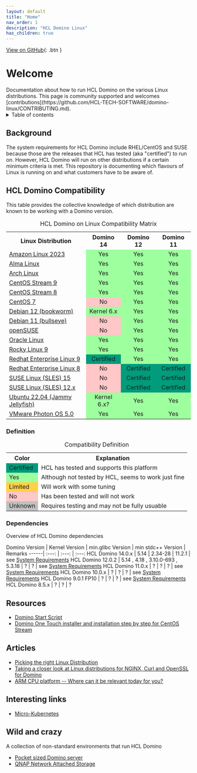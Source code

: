 ```yaml
---
layout: default
title: "Home"
nav_order: 1
description: "HCL Domino Linux"
has_children: true
---
```

[View on GitHub](https://github.com/HCL-TECH-SOFTWARE/domino-linux/){: .btn }

<h1>Welcome</h1>
Documentation about how to run HCL Domino on the various Linux distributions.
This page is community supported and welcomes [contributions](https://github.com/HCL-TECH-SOFTWARE/domino-linux/CONTRIBUTING.md).

<details close markdown="block">
  <summary>
    Table of contents
  </summary>
  {: .text-delta }
1. TOC
{:toc}
</details>

## Background
The system requirements for HCL Domino include RHEL/CentOS and SUSE because those are the releases that HCL has tested (aka "certified") to run on. However, HCL Domino will run on other distributions if a certain minimum criteria is met. This repository is documenting which flavours of Linux is running on and what customers have to be aware of.

## HCL Domino Compatibility
This table provides the collective knowledge of which distribution are known to be working with a Domino version.

<table>
  <caption>HCL Domino on Linux Compatibility Matrix</caption>
  <tbody>
    <tr>
      <th>Linux Distribution</th>
      <th>Domino 14</th>
      <th>Domino 12</th>
      <th>Domino 11</th>
    </tr>
    <tr>
      <td><a href="amazonlinux">Amazon Linux 2023</a></td>
      <td style="background:#9EFF9E;text-align:center;" >Yes</td>
      <td style="background:#9EFF9E;text-align:center;" >Yes</td>
      <td style="background:#9EFF9E;text-align:center;" >Yes</td>
    </tr>
    <tr>
      <td><a href="almalinux">Alma Linux</a></td>
      <td style="background:#9EFF9E;text-align:center;" >Yes</td>
      <td style="background:#9EFF9E;text-align:center;" >Yes</td>
      <td style="background:#9EFF9E;text-align:center;" >Yes</td>
    </tr>
    <tr>
      <td><a href="archlinux">Arch Linux</a></td>
      <td style="background:#9EFF9E;text-align:center;" >Yes</td>
      <td style="background:#9EFF9E;text-align:center;" >Yes</td>
      <td style="background:#9EFF9E;text-align:center;" >Yes</td>
    </tr>
    <tr>
      <td><a href="centos">CentOS Stream 9</a></td>
      <td style="background:#9EFF9E;text-align:center;" >Yes</td>
      <td style="background:#9EFF9E;text-align:center;" >Yes</td>
      <td style="background:#9EFF9E;text-align:center;" >Yes</td>
    </tr>
    <tr>
      <td><a href="centos">CentOS Stream 8</a></td>
      <td style="background:#9EFF9E;text-align:center;" >Yes</td>
      <td style="background:#9EFF9E;text-align:center;" >Yes</td>
      <td style="background:#9EFF9E;text-align:center;" >Yes</td>
    </tr>
    <tr>
      <td><a href="centos">CentOS 7</a></td>
      <td style="background:#FFC7C7;text-align:center;" >No</td>
      <td style="background:#9EFF9E;text-align:center;" >Yes</td>
      <td style="background:#9EFF9E;text-align:center;" >Yes</td>
    </tr>
        <tr>
      <td><a href="debian">Debian 12 (bookworm)</a></td>
      <td style="background:#9EFF9E;text-align:center;" >Kernel 6.x</td>
      <td style="background:#9EFF9E;text-align:center;" >Yes</td>
      <td style="background:#9EFF9E;text-align:center;" >Yes</td>
    </tr>
    <tr>
      <td><a href="debian">Debian 11 (bullseye)</a></td>
      <td style="background:#FFC7C7;text-align:center;" >No</td>
      <td style="background:#9EFF9E;text-align:center;" >Yes</td>
      <td style="background:#9EFF9E;text-align:center;" >Yes</td>
    </tr>
    <tr>
      <td><a href="opensuse">openSUSE</a></td>
      <td style="background:#FFC7C7;text-align:center;" >No</td>
      <td style="background:#9EFF9E;text-align:center;" >Yes</td>
      <td style="background:#9EFF9E;text-align:center;" >Yes</td>
    </tr>
    <tr>
      <td><a href="oracle">Oracle Linux</a></td>
      <td style="background:#9EFF9E;text-align:center;" >Yes</td>
      <td style="background:#9EFF9E;text-align:center;" >Yes</td>
      <td style="background:#9EFF9E;text-align:center;" >Yes</td>
    </tr>
    <tr>
      <td><a href="rockylinux">Rocky Linux 9</a></td>
      <td style="background:#9EFF9E;text-align:center;" >Yes</td>
      <td style="background:#9EFF9E;text-align:center;" >Yes</td>
      <td style="background:#9EFF9E;text-align:center;" >Yes</td>
    </tr>
    <tr>
      <td><a href="rhel">Redhat Enterprise Linux 9</a></td>
      <td style="background:#009C7B;text-align:center;" >Certified</td>
      <td style="background:#9EFF9E;text-align:center;" >Yes</td>
      <td style="background:#9EFF9E;text-align:center;" >Yes</td>
    </tr>
    <tr>
      <td><a href="rhel">Redhat Enterprise Linux 8</a></td>
      <td style="background:#FFC7C7;text-align:center;" >No</td>
      <td style="background:#009C7B;text-align:center;" >Certified</td>
      <td style="background:#009C7B;text-align:center;" >Certified</td>
    </tr>
    <tr>
      <td><a href="sles">SUSE Linux (SLES) 15</a></td>
      <td style="background:#FFC7C7;text-align:center;" >No</td>
      <td style="background:#009C7B;text-align:center;" >Certified</td>
      <td style="background:#009C7B;text-align:center;" >Certified</td>
    </tr>
    <tr>
      <td><a href="sles">SUSE Linux (SLES) 12.x</a></td>
      <td style="background:#FFC7C7;text-align:center;" >No</td>
      <td style="background:#009C7B;text-align:center;" >Certified</td>
      <td style="background:#009C7B;text-align:center;" >Certified</td>
    </tr>
    <tr>
      <td><a href="ubuntu">Ubuntu 22.04 (Jammy Jellyfish)</a></td>
      <td style="background:#9EFF9E;text-align:center;" >Kernel 6.x?</td>
      <td style="background:#9EFF9E;text-align:center;" >Yes</td>
      <td style="background:#9EFF9E;text-align:center;" >Yes</td>
    </tr>
    <tr>
      <td><a href="photon">VMware Photon OS 5.0</a></td>
      <td style="background:#9EFF9E;text-align:center;" >Yes</td>
      <td style="background:#9EFF9E;text-align:center;" >Yes</td>
      <td style="background:#9EFF9E;text-align:center;" >Yes</td>
    </tr>
  </tbody>
</table>

### Definition

<table>
  <caption>Compatibility Definition</caption>
  <tbody>
    <tr>
      <th>Color</th>
      <th>Explanation</th>
    </tr>
    <tr>
      <td style="background:#009C7B" title="">Certified</td>
      <td>HCL has tested and supports this platform</td>
    </tr>
    <tr>
      <td style="background:#9EFF9E" title="">Yes</td>
      <td>Although not tested by HCL, seems to work just fine</td>
    </tr>
    <tr>
      <td style="background:#FFD147" title="">Limited</td>
      <td>Will work with some tuning</td>
    </tr>
    <tr>
      <td style="background:#FFC7C7" title="">No</td>
      <td>Has been tested and will not work</td>
    </tr>
    <tr>
      <td style="background:#C0C0C0" title="">Unknown</td>
      <td>Requires testing and may not be fully usuable</td>
    </tr>
  </tbody>
</table>

### Dependencies
Overview of HCL Domino dependencies

Domino Version | Kernel Version | min.glibc Version | min stdc++ Version | Remarks
------| :---: | :---: | :---:
HCL Domino 14.0.x | 5.14 | 2.34-28 | 11.2.1 | see [System Requirements](https://support.hcltechsw.com/csm?id=kb_article&sysparm_article=KB0108740)
HCL Domino 12.0.2 | 5.14 , 4.18 , 3.10.0-693 , 5.3.18 | ? | ? | see [System Requirements](https://support.hcltechsw.com/csm?id=kb_article&sysparm_article=KB0101447)
HCL Domino 11.0.x | ? | ? | ? | see [System Requirements](https://support.hcltechsw.com/csm?id=kb_article&sysparm_article=KB0102974)
HCL Domino 10.0.x | ? | ? | ? | see [System Requirements](https://support.hcltechsw.com/csm?id=kb_article&sysparm_article=KB0098707)
HCL Domino 9.0.1 FP10 | ? | ? | ? | see [System Requirements](https://support.hcltechsw.com/csm?id=kb_article&sysparm_article=KB0075441)
HCL Domino 8.5.x | ? | ? | ?


## Resources

* [Domino Start Script](https://nashcom.github.io/domino-startscript/)
* [Domino One Touch installer and installation step by step for CentOS Stream](https://nashcom.github.io/domino-startscript/install_domino/)

## Articles

* [Picking the right Linux Distribution](https://blog.nashcom.de/nashcomblog.nsf/dx/picking-the-right-linux-distribution.htm)
* [Taking a closer look at Linux distributions for NGINX, Curl and OpenSSL for Domino](https://blog.nashcom.de/nashcomblog.nsf/dx/taking-a-closer-look-at-linux-distributions-for-nginx-curl-and-openssl-for-domino-.htm)
* [ARM CPU platform -- Where can it be relevant today for you?](https://blog.nashcom.de/nashcomblog.nsf/dx/arm-cpu-platform-where-can-it-be-relevant-today-for-you.htm)


## Interesting links
* [Micro-Kubernetes](https://microk8s.io/)

## Wild and crazy 
A collection of non-standard environments that run HCL Domino

* [Pocket sized Domino server](https://blog.thomashampel.com/blog/tomcat2000.nsf/dx/domino-portable-edition-building-the-smallest-domino-server-hot-pants-for-geeks.htm)
* [QNAP Network Attached Storage](https://opensource.hcltechsw.com/domino-container/howto_qnap/)
